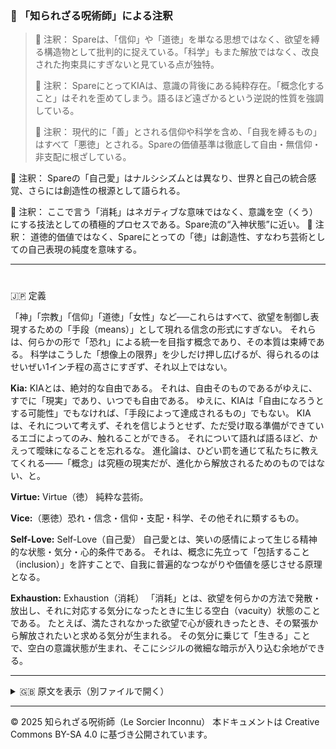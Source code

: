 ### 🐌 「知られざる呪術師」による注釈

>💬 注釈： Spareは、「信仰」や「道徳」を単なる思想ではなく、欲望を縛る構造物として批判的に捉えている。「科学」もまた解放ではなく、改良された拘束具にすぎないと見ている点が独特。
>
>💬 注釈： SpareにとってKIAは、意識の背後にある純粋存在。「概念化すること」はそれを歪めてしまう。語るほど遠ざかるという逆説的性質を強調している。
>
>💬 注釈： 現代的に「善」とされる信仰や科学を含め、「自我を縛るもの」はすべて「悪徳」とされる。Spareの価値基準は徹底して自由・無信仰・非支配に根ざしている。

💬 注釈： Spareの「自己愛」はナルシシズムとは異なり、世界と自己の統合感覚、さらには創造性の根源として語られる。

💬 注釈： ここで言う「消耗」はネガティブな意味ではなく、意識を空（くう）にする技法としての積極的プロセスである。Spare流の“入神状態”に近い。
💬 注釈： 道徳的価値ではなく、Spareにとっての「徳」は創造性、すなわち芸術としての自己表現の純度を意味する。

---

#
🇯🇵 定義

「神」「宗教」「信仰」「道徳」「女性」など──これらはすべて、欲望を制御し表現するための「手段（means）」として現れる信念の形式にすぎない。
それらは、何らかの形で「恐れ」による統一を目指す概念であり、その本質は束縛である。
科学はこうした「想像上の限界」を少しだけ押し広げるが、得られるのはせいぜい1インチ程の高さにすぎず、それ以上ではない。

**Kia:** KIAとは、絶対的な自由である。
それは、自由そのものであるがゆえに、すでに「現実」であり、いつでも自由である。
ゆえに、KIAは「自由になろうとする可能性」でもなければ、「手段によって達成されるもの」でもない。
KIAは、それについて考えず、それを信じようとせず、ただ受け取る準備ができているエゴによってのみ、触れることができる。
それについて語れば語るほど、かえって曖昧になることを忘れるな。
進化論は、ひどい罰を通じて私たちに教えてくれる――「概念」は究極の現実だが、進化から解放されるためのものではない、と。


**Virtue:** Virtue（徳）
純粋な芸術。

**Vice:**（悪徳）恐れ・信念・信仰・支配・科学、その他それに類するもの。

**Self-Love:** Self-Love（自己愛）
自己愛とは、笑いの感情によって生じる精神的な状態・気分・心的条件である。
それは、概念に先立って「包括すること（inclusion）」を許すことで、自我に普遍的なつながりや価値を感じさせる原理となる。


**Exhaustion:** Exhaustion（消耗）
「消耗」とは、欲望を何らかの方法で発散・放出し、それに対応する気分になったときに生じる空白（vacuity）状態のことである。
たとえば、満たされなかった欲望で心が疲れきったとき、その緊張から解放されたいと求める気分が生まれる。
その気分に乗じて「生きる」ことで、空白の意識状態が生まれ、そこにシジルの微細な暗示が入り込む余地ができる。

---

<details>
<summary>🇬🇧 原文を表示（別ファイルで開く）</summary>

🔗 [原文を読む 01_definition_en.md](01_definition_en.md)

</details>

---

© 2025 知られざる呪術師（Le Sorcier Inconnu）
本ドキュメントは Creative Commons BY-SA 4.0 に基づき公開されています。
